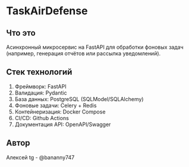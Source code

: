 # TaskAirDefense

## Что это
Асинхронный микросервис на FastAPI для обработки фоновых задач (например, генерация отчётов или рассылка уведомлений).

## Стек технологий
1. Фреймворк: FastAPI 
2. Валидация: Pydantic
3. База данных: PostgreSQL (SQLModel/SQLAlchemy)
4. Фоновые задачи: Celery + Redis
5. Контейнеризация: Docker Compose
6. CI/CD: Github Actions
7. Документация API: OpenAPI/Swagger

## Автор 
Алексей
tg - @bananny747